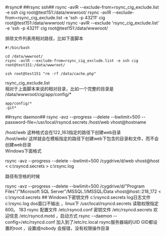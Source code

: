 #rsync#
##rsync ssh##
rsync -avlR --exclude-from=rsync_cig_exclude.list -e ssh cig root@test151:/data/wwwroot/
rsync -avlR --exclude-from=rsync_cig_exclude.list -e 'ssh -p 43211' cig root@test151:/data/wwwroot/
rsync -avlR --exclude 'rsync_cig_exclude.list' -e 'ssh -p 43211' cig root@test151:/data/wwwroot/

排除文件列表用相对路径，比如下面脚本  
```
#!/bin/bash

cd /data/wwwroot/
rsync -avlR --exclude-from=rsync_cig_exclude.list -e ssh cig root@test151:/data/wwwroot/

ssh root@test151 "rm -rf /data/cache.php"
```

rsync_cig_exclude.list  
相对于上面脚本来说的相对目录，比如一个完整的目录是  
/data/wwwroot/cig/app/config/*
```
app/config/*
.git*
```
##rsync daemon##
rsync -avz --progress --delete --bwlimit=500 --password-file=/usr/local/rsyncd.secrets /host/web vhost@hostname  

/host/web 这种格式会在122_163指定的路径下创建web目录  
/host/web/  这样就会在模板指定的路径下创建web下包含的目录和文件，而不会创建web目录  
Windows下面格式

rsync -avz --progress --delete --bwlimit=500 /cygdrive/d/web vhost@host < c:\rsyncd.secrets > c:\rsync.log

路径有空格的时候  

rsync -avz --progress --delete --bwlimit=500 /cygdrive/d/"Program Files"/"Microsoft SQL Server"/MSSQL.1/MSSQL/Data vhost@host::218_172 < c:\rsyncd.secrets  ## Windows下密钥文件 c:\rsyncd.secrets log日志文件c:\rsync.log dos窗口不输出 ，linux下  /usr/local/rsyncd.secrets 读取权限指定600。  183 rsync 配置文件 /etc/rsyncd.conf  密钥文件 /etc/rsyncd.secrets 欢迎信息 /etc/rsyncd.motd  ，启动方式 rsync --daemon --config=/etc/rsyncd.conf  加入到了/etc/rc.local   rsync服务器端的UID GID都设置的root ，设置成nobody 会报错，没有权限操作目录
